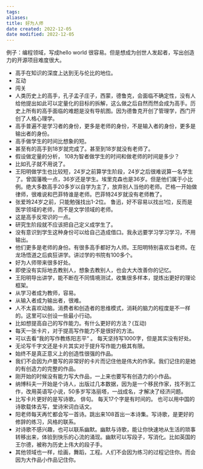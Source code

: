 ```yaml
---
tags: 
aliases: 
title: 好为人师
date created: 2022-12-05
date modified: 2022-12-05
---
```


例子：编程领域，写成hello world 很容易。但是想成为创世人发起者，写出创造力的开源项目难度很大。
- 高手在知识的深度上达到无与伦比的地位。
- 互动
- 闯关
- 人类历史上的高手，孔子孟子庄子，西蒙，德鲁克，会面临不确定性，没有人给他提出如此可以定量化的目标的拆解，这么做之后自然而然会成为高手。历史上所有的高手面临的难题是没有导航图。因为德鲁克开创了管理学，西门开创了人格心理学。
- 高手普遍不是学习者的身份，更多是老师的身份，不是输入者的身份，更多是输出者的身份。
- 高手做学生的时间比想象的短。
- 甚至有的高手到18岁就完成了。甚至到18岁就没有老师了。
- 假设做定量的分析， 108为智者做学生的时间和做老师的时间是多少？
- 比如孔子就不用说了。
- 王阳明做学生也比较短，24岁之前算学生阶段，24岁之后很难说算一名学生了。曾国藩晚一点，36岁还是学生。埃里克森也是36岁。但是他们属于小比例。绝大多数高手20多岁以自学为主了，放弃别人当他的老师。芒格一开始做律师，很难说和巴菲特谁是老师。巴菲特24岁就没有老师教了。
- 张爱玲24岁之前，只能勉强找出1-2位。 鲁迅，好不容易以找出1位，反而是医学领域的老师，而不是文学领域的老师。
- 这是高手反常识的一点。
- 研究生阶段就不应该把自己定义成学生了。
- 没有意识到学生这种身份可以给自己造成借口。我永远要学习学习学习，不用输出。
- 他们更多是老师的身份。有很多高手都好为人师。王阳明特别喜欢当老师。在龙场悟道之后疯狂讲学。讲过学的书院有100多个。
- 好为人师带来很多好处。
- 即使没有实际地去教别人，想象去教别人，也会大大改善你的记忆。
- 王阳明导出讲学，能不断在不同情境测试，收集很多样本，提炼出更好的理论框架。
- 从学习者成为教师，容易。
- 从输入者成为输出者，很难。
- 人不太喜欢动脑。消费者和创造者的思维模式，消耗的脑力的程度是不一样的。这里可以创设一些最小行动。
- 比如想提高自己的写作能力。有什么更好的方法？(互动)
- 每天一张卡片，对于提高写作能力不是很好的方法。
- 可以去看“我的写作教练阳志平“ 。 每天坚持写1000字，但是其实没有好处。
- 无论写千字文还是卡片其实对于提升写作能力极其有限。
- 始终不是真正意义上的创造性很强的作品。
- 我们不会因为卢曼写的非常好的卡片而记住他是伟大的作家。我们记住的是她的有创造力的完整的作品。
- 刚开始的时候没有能力写大作品，一上来也要写有创造力的小作品。
- 纳博科夫一开始是个诗人，出版过几本数据，因为是一个移民作家，找不到工作，改用英语写小说，50多岁写洛丽塔，一战成名，才解决了经济问题。
- 比写卡片更好的是写诗歌。 俳句。 每天17个字是有时间的。 也可以用中国的诗歌载体去写，堂诗宋词白话文。
- 阳老师每天再忙都会写一首诗。跳出来108首出一本诗集。写诗歌，是更好的修辞的练习，风格的联系。
- 对诗歌不感兴趣，也可以联系幽默。幽默与诗歌，能让你快速地从生活的琐事转移出来，体验到快乐的心流的涌现。幽默可以写段子，写消化。比如英国的王尔德，被称为历史上伟大的段子手。
- 其他领域也一样，绘画，舞蹈，工程。人们不会因为练习的过程记住你。而会因为大作品小作品记住你。